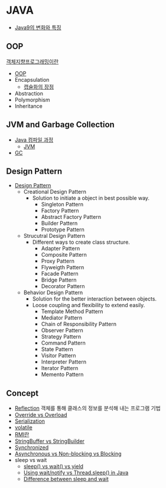 # JAVA
* [Java9의 변화와 특징](https://medium.com/@goinhacker/java-9%EC%9D%98-%EB%B3%80%ED%99%94%EC%99%80-%ED%8A%B9%EC%A7%95-%EB%8C%80%EC%B6%A9-%EC%A0%95%EB%A6%AC-fca77cee88f2)

## OOP
[객체지향프로그래밍이란](http://limkydev.tistory.com/30)
* [OOP](https://github.com/JaeYeopHan/Interview_Question_for_Beginner/tree/master/Development_common_sense)
* Encapsulation
  * [캡슐화의 장점](http://slowlywalk1993.tistory.com/entry/Java-%EC%9E%90%EB%B0%94%EA%B0%9D%EC%B2%B4%EC%A7%80%ED%96%A5%EA%B0%9C%EB%85%90-%EC%BA%A1%EC%8A%90%ED%99%94-%EC%A0%95%EB%B3%B4%EC%9D%80%EB%8B%89)
* Abstraction
* Polymorphism
* Inheritance

## JVM and Garbage Collection
* [Java 컴파일 과정](http://moomini.tistory.com/13)
  * [JVM](http://asfirstalways.tistory.com/158)
* [GC](http://asfirstalways.tistory.com/159)


## Design Pattern
* [Design Pattern](https://www.journaldev.com/1827/java-design-patterns-example-tutorial#)
  * Creational Design Pattern
    * Solution to initiate a object in best possible way.
      * Singleton Pattern
      * Factory Pattern
      * Abstract Factory Pattern
      * Builder Pattern
      * Prototype Pattern
  * Strucutral Design Pattern
    * Different ways to create class structure.
      * Adapter Pattern
      * Composite Pattern
      * Proxy Pattern
      * Flyweigth Pattern
      * Facade Pattern
      * Bridge Pattern
      * Decorator Pattern
  * Behavior Design Pattern
    * Solution for the better interaction between objects.
    * Loose coupling and flexibility to extend easily.
      * Template Method Pattern
      * Mediator Pattern
      * Chain of Responsibility Pattern
      * Observer Pattern
      * Strategy Pattern
      * Command Pattern
      * State Pattern
      * Visitor Pattern
      * Interpreter Pattern
      * Iterator Pattern
      * Memento Pattern

## Concept
* [Reflection](http://gyrfalcon.tistory.com/entry/Java-Reflection)
객체를 통해 클래스의 정보를 분석해 내는 프로그램 기법
* [Override vs Overload](http://hyeonstorage.tistory.com/185)
* [Serialization](http://woowabros.github.io/experience/2017/10/17/java-serialize.html)
* [volatile](https://nesoy.github.io/articles/2018-06/Java-volatile)
* [RMI란](http://0yumin.tistory.com/16)
* [StringBuffer vs StringBuilder](https://itblackbelt.wordpress.com/2015/01/31/difference-between-string-stringbuilder-and-stringbuffer-classes-with-example-java/)
* [Synchronized](http://arer.tistory.com/54)
* [Asynchronous vs Non-blocking vs Blocking](https://stackoverflow.com/questions/7931537/whats-the-difference-between-asynchronous-non-blocking-event-base-architectu/9489547#9489547)
* sleep vs wait
  * [sleep() vs wait() vs yield](https://stackoverflow.com/questions/1036754/difference-between-wait-and-sleep)
  * [Using wait/notify vs Thread.sleep() in Java](http://www.qat.com/using-waitnotify-instead-thread-sleep-java/)
  * [Difference between sleep and wait](https://stackoverflow.com/questions/1036754/difference-between-wait-and-sleep)
